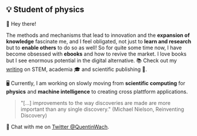 ## :bulb: Student of physics

<!-- showcase GIF of science animations -->

👋 Hey there! 

The methods and mechanisms that lead to innovation and the **expansion of knowledge** fascinate me, and I feel obligated, not just to **learn and research** but to **enable others** to do so as well! So for quite some time now, I have become obsessed with **ebooks** and how to revive the market. I love books but I see enormous potential in the digital alternative. :books: Check out my [writing](https://quentinwach.substack.com/) on STEM, academia 🎓 and scientific publishing 📑. 

🖥 Currently, I am working on slowly moving from **scientific computing** for **physics** and **machine intelligence** to creating cross plattform applications.

> "[...] improvements to the way discoveries are made are more important than any single discovery." (Michael Nielson, Reinventing Discovery)

<!-- :question: -->
💬 Chat with me on [Twitter @QuentinWach](https://twitter.com/QuentinWach).

